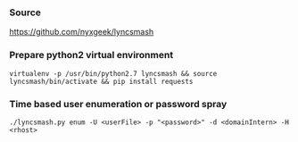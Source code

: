 ### Source
https://github.com/nyxgeek/lyncsmash  

### Prepare python2 virtual environment
```
virtualenv -p /usr/bin/python2.7 lyncsmash && source lyncsmash/bin/activate && pip install requests
```

### Time based user enumeration or password spray
```
./lyncsmash.py enum -U <userFile> -p "<password>" -d <domainIntern> -H <rhost>
```

